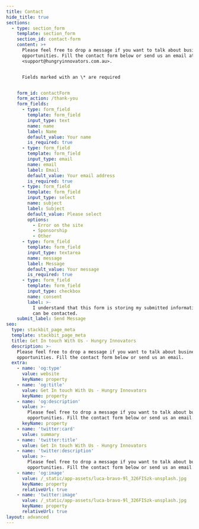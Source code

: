 ```yaml
---
title: Contact
hide_title: true
sections:
  - type: section_form
    template: section_form
    section_id: contact-form
    content: >+
      Please feel free to drop a message if you want to talk about business
      opportunities. Fill the contact form below or send us an email at
      <support@hungryinnovators.com.au>.


      Fields marked with an \* are required


    form_id: contactForm
    form_action: /thank-you
    form_fields:
      - type: form_field
        template: form_field
        input_type: text
        name: name
        label: Name
        default_value: Your name
        is_required: true
      - type: form_field
        template: form_field
        input_type: email
        name: email
        label: Email
        default_value: Your email address
        is_required: true
      - type: form_field
        template: form_field
        input_type: select
        name: subject
        label: Subject
        default_value: Please select
        options:
          - Error on the site
          - Sponsorship
          - Other
      - type: form_field
        template: form_field
        input_type: textarea
        name: message
        label: Message
        default_value: Your message
        is_required: true
      - type: form_field
        template: form_field
        input_type: checkbox
        name: consent
        label: >-
          I understand that this form is storing my submitted information so I
          can be contacted.
    submit_label: Send Message
seo:
  type: stackbit_page_meta
  template: stackbit_page_meta
  title: Get In touch With Us - Hungry Innovators
  description: >-
    Please feel free to drop a message if you want to talk about business
    opportunities. Fill the contact form below or send us an email.
  extra:
    - name: 'og:type'
      value: website
      keyName: property
    - name: 'og:title'
      value: Get In touch With Us - Hungry Innovators
      keyName: property
    - name: 'og:description'
      value: >-
        Please feel free to drop a message if you want to talk about business
        opportunities. Fill the contact form below or send us an email.
      keyName: property
    - name: 'twitter:card'
      value: summary
    - name: 'twitter:title'
      value: Get In touch With Us - Hungry Innovators
    - name: 'twitter:description'
      value: >-
        Please feel free to drop a message if you want to talk about business
        opportunities. Fill the contact form below or send us an email.
    - name: 'og:image'
      value: /_static/app-assets/luca-bravo-9l_326FISzk-unsplash.jpg
      keyName: property
      relativeUrl: true
    - name: 'twitter:image'
      value: /_static/app-assets/luca-bravo-9l_326FISzk-unsplash.jpg
      keyName: property
      relativeUrl: true
layout: advanced
---
```

